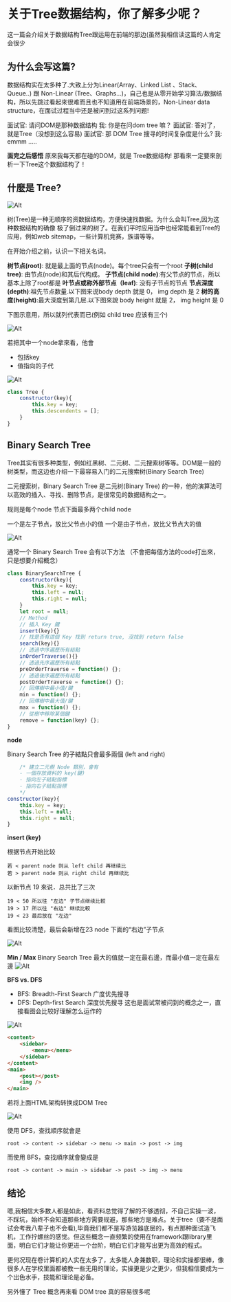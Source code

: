 # 关于Tree数据结构，你了解多少呢？

这一篇会介绍关于数据结构Tree跟运用在前端的那边(虽然我相信读这篇的人肯定会很少


## 为什么会写这篇?
数据结构实在太多种了.大致上分为Linear(Array、Linked List 、Stack、Queue..) 跟 Non-Linear (Tree、Graphs…)，自己也是从零开始学习算法/数据结构，所以先跳过看起來很难而且也不知道用在前端场景的，Non-Linear data structure，在面试过程当中还是被问到过这系列问题!

面试官: 请问DOM是那种数据结构
我: 你是在问dom tree 嘛？
面試官: 答对了，就是Tree（没想到这么容易)
面試官: 那 DOM Tree 搜寻的时间复杂度是什么?
我: emmm …..

**面完之后感悟**
原來我每天都在碰的DOM，就是 Tree数据结构! 那看來一定要來剖析一下Tree这个数据结构了！

## 什麼是 Tree?

![Alt](https://github.com/lifechat/Vtech-admin/blob/main/doc/docImg/1.jpeg?raw=true)

树(Tree)是一种无顺序的资数据结构，方便快速找数据。为什么会叫Tree,因为这种数据结构的确像
极了倒过来的树了。在我们平时应用当中也经常能看到Tree的应用，例如web sitemap，一些计算机竞赛，族谱等等。

在开始介绍之前，认识一下相关名词。

**树节点(root)**: 就是最上面的节点(node)。每个tree只会有一个root
**子树(child tree)**: 由节点(node)和其后代构成。
**子节点(child node)**:有父节点的节点，所以基本上除了root都是
**叶节点或称外部节点（leaf)**: 没有子节点的节点
**节点深度(depth)**:祖先节点数量.以下图来说body depth 就是 0， img depth 是 2
**树的高度(height)**:最大深度到第几层.以下图來說 body height 就是 2， img height 是 0

下图示意用，所以就列代表而已(例如 child tree 应该有三个)

![Alt](https://github.com/lifechat/Vtech-admin/blob/main/doc/docImg/2.jpeg?raw=true)

若把其中一个node拿來看，他會
- 包括key
- 值指向的子代

![Alt](https://github.com/lifechat/Vtech-admin/blob/main/doc/docImg/3.jpeg?raw=true)
```javascript
class Tree {
    constructor(key){
        this.key = key;
        this.descendents = [];
    }    
}
```
## Binary Search Tree

Tree其实有很多种类型，例如红黑树、二元树、二元搜索树等等。DOM是一般的树类型，而这边也介绍一下最容易入门的二元搜索树(Binary Search Tree)

二元搜索树，Binary Search Tree 是二元树(Binary Tree) 的一种，他的演算法可以高效的插入、寻找、删除节点，是很常见的数据结构之一。

规则是每个node 节点下面最多两个child node

一个是左子节点，放比父节点小的值
一个是由子节点，放比父节点大的值

![Alt](https://github.com/lifechat/Vtech-admin/blob/main/doc/docImg/4.jpeg?raw=true)

通常一个 Binary Search Tree 会有以下方法 （不會把每個方法的code打出來，只是想要介紹概念）

```javascript
class BinarySearchTree {
    constructor(key){
        this.key = key;
        this.left = null;
        this.right = null;
    }    
    let root = null;
    // Method
    // 插入 Key 鍵
    insert(key){}
    // 找是否有這個 Key 找到 return true, 沒找到 return false
    search(key){}
    // 透過中序遍歷所有結點
    inOrderTraverse(){}
    // 透過先序遍歷所有結點
    preOrderTraverse = function() {};
    // 透過後序遍歷所有結點
    postOrderTraverse = function() {};
    // 回傳樹中最小值/鍵
    min = function() {};
    // 回傳樹中最大值/鍵
    max = function() {};
    // 從樹中移除某個鍵
    remove = function(key) {};
}
```

**node**

Binary Search Tree 的子結點只會最多兩個 (left and right)

```javascript
    /* 建立二元樹 Node 類別，會有
    - 一個存放資料的 key(鍵) 
    - 指向左子結點指標
    - 指向右子結點指標
    */
constructor(key){
    this.key = key;
    this.left = null;
    this.right = null;
}
```

**insert (key)**

根据节点开始比较

    若 < parent node 则从 left child 再继续比
    若 > parent node 则从 right child 再继续比
以新节点 19 來说．总共比了三次

    19 < 50 所以往 "左边" 子节点继续比較
    19 > 17 所以往 "右边" 继续比較
    19 < 23 最后放在 "左边"

看图比较清楚，最后会新增在23 node 下面的“右边”子节点

![Alt](https://github.com/lifechat/Vtech-admin/blob/main/doc/docImg/5.jpeg?raw=true)

**Min / Max**
Binary Search Tree 最大的值就一定在最右邊，而最小值一定在最左邊
![Alt](https://github.com/lifechat/Vtech-admin/blob/main/doc/docImg/6.jpeg?raw=true)

**BFS vs. DFS**
- BFS: Breadth-First Search 广度优先搜寻
- DFS: Depth-first Search 深度优先搜寻
  这也是面试常被问到的概念之一，直接看图会比较好理解怎么运作的

![Alt](https://github.com/lifechat/Vtech-admin/blob/main/doc/docImg/7.gif?raw=true)

<!-- 允許我先客製 HTML tag 比較好解釋 -->
```html
<content>
    <sidebar>
        <menu></menu>
    </sidebar>
</content>
<main>
    <post></post>
    <img />
</main>
```

若将上面HTML架构转换成DOM Tree

![Alt](https://github.com/lifechat/Vtech-admin/blob/main/doc/docImg/8.jpeg?raw=true)

使用 DFS，查找順序就會是

    root -> content -> sidebar -> menu -> main -> post -> img

而使用 BFS，查找順序就會變成是

    root -> content -> main -> sidebar -> post -> img -> menu

## 结论
嗯,我相信大多数人都是如此，看资料总觉得了解的不够透彻，不自己实操一波，不踩坑，始终不会知道那些地方需要规避，那些地方是难点。关于tree（要不是面试会考我八辈子也不会看),毕竟我们都不是写游览器底层的，有点那种面试造飞机，工作拧螺丝的感觉。但这些概念一直频繁的使用在framework跟library里面，明白它们才能让你更进一个台阶，明白它们才能写出更为高效的程式。

更何况现在卷计算机的人实在太多了，太多能人身兼数职，理论和实操都很棒，像很多人在学校里面都被教一些无用的理论，实操更是少之更少，但我相信要成为一个出色水手，技能和理论是必备。

另外懂了 Tree 概念再來看 DOM tree 真的容易很多呢
